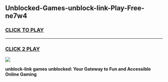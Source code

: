 
## Unblocked-Games-unblock-link-Play-Free-ne7w4
<h3>
<a href="https://premium76.site?title=unblock-link&ref=18A1">CLICK TO PLAY</a></h3>
<hr>

<h3>
<a href="https://premium76.site?title=unblock-link&ref=18A1">CLICK 2 PLAY</a>
  
</h3>

<a href="https://premium76.site?title=unblock-link&ref=18A1"><img src="https://clearcache.store/games.png"></a>


**unblock-link games unblocked: Your Gateway to Fun and Accessible Online Gaming**
